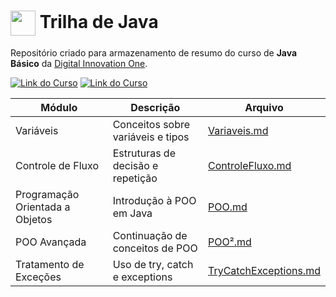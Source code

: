<h1>
    <a href="https://www.dio.me/">
     <img align="center" width="40px" src="https://hermes.digitalinnovation.one/assets/diome/logo-minimized.png"></a>
    <span> Trilha de Java </span>
</h1>

Repositório criado para armazenamento de resumo do curso de **Java Básico** da [Digital Innovation One](https://www.dio.me/).

[![Link do Curso](https://img.shields.io/badge/▶-000?style=for-the-badge&logo=movie&logoColor=E94D5F)](https://web.dio.me/track/bradesco-java-cloud-native) 
[![Link do Curso](https://img.shields.io/badge/Acesse%20o%20Curso%20na%20Plataforma-E94D5F?style=for-the-badge)](https://web.dio.me/track/bradesco-java-cloud-native) 

| **Módulo**                | **Descrição**                           | **Arquivo**                                                                 |
|---------------------------|------------------------------------------|------------------------------------------------------------------------------|
| Variáveis                 | Conceitos sobre variáveis e tipos       | [Variaveis.md](https://github.com/Rafael705/Dio-Trilha-Java-Basico/blob/main/Aulas/Variaveis.md)              |
| Controle de Fluxo        | Estruturas de decisão e repetição       | [ControleFluxo.md](https://github.com/Rafael705/Dio-Trilha-Java-Basico/blob/main/Aulas/ControleFluxo.md)      |
| Programação Orientada a Objetos | Introdução à POO em Java       | [POO.md](https://github.com/Rafael705/Dio-Trilha-Java-Basico/blob/main/Aulas/POO.md)                           |
| POO Avançada              | Continuação de conceitos de POO         | [POO².md](https://github.com/Rafael705/Dio-Trilha-Java-Basico/blob/main/Aulas/POO%C2%B2.md)                    |
| Tratamento de Exceções   | Uso de try, catch e exceptions          | [TryCatchExceptions.md](https://github.com/Rafael705/Dio-Trilha-Java-Basico/blob/main/Aulas/TryCatchExceptions.md) |
